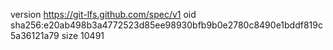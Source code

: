 version https://git-lfs.github.com/spec/v1
oid sha256:e20ab498b3a4772523d85ee98930bfb9b0e2780c8490e1bddf819c5a36121a79
size 10491
